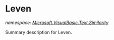 ﻿
# Leven
_namespace: [Microsoft.VisualBasic.Text.Similarity](N-Microsoft.VisualBasic.Text.Similarity.md)_

Summary description for Leven.




